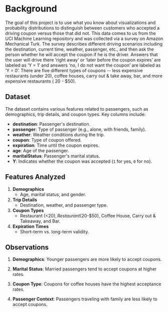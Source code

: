 # Background
The goal of this project is to use what you know about visualizations and probability distributions to distinguish between customers who accepted a driving coupon versus those that did not.
This data comes to us from the UCI Machine Learning repository and was collected via a survey on Amazon Mechanical Turk. The survey describes different driving scenarios including the destination, current time, weather, passenger, etc., and then ask the person whether he will accept the coupon if he is the driver. Answers that the user will drive there ‘right away’ or ‘later before the coupon expires’ are labeled as ‘Y = 1’ and answers ‘no, I do not want the coupon’ are labeled as ‘Y = 0’. There are five different types of coupons -- less expensive restaurants (under 20), coffee houses, carry out & take away, bar, and more expensive restaurants (
20 - $50).

## Dataset
The dataset contains various features related to passengers, such as demographics, trip details, and coupon types. Key columns include:
- **destination**: Passenger's destination.
- **passenger**: Type of passenger (e.g., alone, with friends, family).
- **weather**: Weather conditions during the trip.
- **coupon**: Type of coupon offered.
- **expiration**: Time until the coupon expires.
- **age**: Age of the passenger.
- **maritalStatus**: Passenger's marital status.
- **Y**: Indicates whether the coupon was accepted (`1` for yes, `0` for no).

## Features Analyzed
1. **Demographics**
   - Age, marital status, and gender.
2. **Trip Details**
   - Destination, weather, and passenger type.
3. **Coupon Types**
   - Restaurant (<$20), Restaurant ($20-$50), Coffee House, Carry out & Takeaway, and Bar.
4. **Expiration Times**
   - Short-term vs. long-term validity.

## Observations

1. **Demographics**: Younger passengers are more likely to accept coupons.

2. **Marital Status**: Married passengers tend to accept coupons at higher rates.

3.  **Coupon Type**: Coupons for coffee houses have the highest acceptance rates.

4. **Passenger Context**: Passengers traveling with family are less likely to accept coupons.


